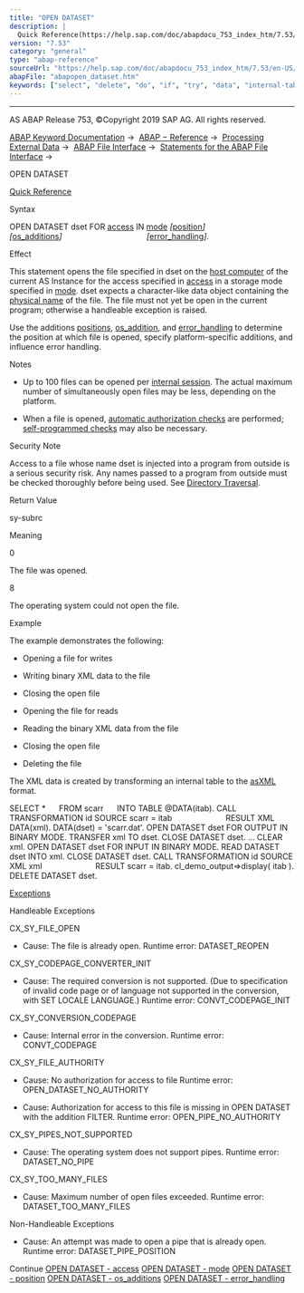 ```yaml
---
title: "OPEN DATASET"
description: |
  Quick Reference(https://help.sap.com/doc/abapdocu_753_index_htm/7.53/en-US/abapopen_dataset_shortref.htm) Syntax OPEN DATASET dset FOR access(https://help.sap.com/doc/abapdocu_753_index_htm/7.53/en-US/abapopen_dataset_access.htm) IN mode(https://help.sap.com/doc/abapdocu_753_index_htm/7.53/en-
version: "7.53"
category: "general"
type: "abap-reference"
sourceUrl: "https://help.sap.com/doc/abapdocu_753_index_htm/7.53/en-US/abapopen_dataset.htm"
abapFile: "abapopen_dataset.htm"
keywords: ["select", "delete", "do", "if", "try", "data", "internal-table", "abapopen", "dataset"]
---
```


* * *

AS ABAP Release 753, ©Copyright 2019 SAP AG. All rights reserved.

[ABAP Keyword Documentation](https://help.sap.com/doc/abapdocu_753_index_htm/7.53/en-US/abenabap.htm) →  [ABAP − Reference](https://help.sap.com/doc/abapdocu_753_index_htm/7.53/en-US/abenabap_reference.htm) →  [Processing External Data](https://help.sap.com/doc/abapdocu_753_index_htm/7.53/en-US/abenabap_language_external_data.htm) →  [ABAP File Interface](https://help.sap.com/doc/abapdocu_753_index_htm/7.53/en-US/abenabap_language_files.htm) →  [Statements for the ABAP File Interface](https://help.sap.com/doc/abapdocu_753_index_htm/7.53/en-US/abenfile_interface_statements.htm) → 

OPEN DATASET

[Quick Reference](https://help.sap.com/doc/abapdocu_753_index_htm/7.53/en-US/abapopen_dataset_shortref.htm)

Syntax

OPEN DATASET dset FOR [access](https://help.sap.com/doc/abapdocu_753_index_htm/7.53/en-US/abapopen_dataset_access.htm) IN [mode](https://help.sap.com/doc/abapdocu_753_index_htm/7.53/en-US/abapopen_dataset_mode.htm) *\[*[position](https://help.sap.com/doc/abapdocu_753_index_htm/7.53/en-US/abapopen_dataset_position.htm)*\]*
                                     *\[*[os\_additions](https://help.sap.com/doc/abapdocu_753_index_htm/7.53/en-US/abapopen_dataset_os_addition.htm)*\]*
                                     *\[*[error\_handling](https://help.sap.com/doc/abapdocu_753_index_htm/7.53/en-US/abapopen_dataset_error_handling.htm)*\]*.

Effect

This statement opens the file specified in dset on the [host computer](https://help.sap.com/doc/abapdocu_753_index_htm/7.53/en-US/abenhost_computer_glosry.htm "Glossary Entry") of the current AS Instance for the access specified in [access](https://help.sap.com/doc/abapdocu_753_index_htm/7.53/en-US/abapopen_dataset_access.htm) in a storage mode specified in [mode](https://help.sap.com/doc/abapdocu_753_index_htm/7.53/en-US/abapopen_dataset_mode.htm). dset expects a character-like data object containing the [physical name](https://help.sap.com/doc/abapdocu_753_index_htm/7.53/en-US/abenphysical_filename_glosry.htm "Glossary Entry") of the file. The file must not yet be open in the current program; otherwise a handleable exception is raised.

Use the additions [positions](https://help.sap.com/doc/abapdocu_753_index_htm/7.53/en-US/abapopen_dataset_position.htm), [os\_addition](https://help.sap.com/doc/abapdocu_753_index_htm/7.53/en-US/abapopen_dataset_os_addition.htm), and [error\_handling](https://help.sap.com/doc/abapdocu_753_index_htm/7.53/en-US/abapopen_dataset_error_handling.htm) to determine the position at which file is opened, specify platform-specific additions, and influence error handling.

Notes

-   Up to 100 files can be opened per [internal session](https://help.sap.com/doc/abapdocu_753_index_htm/7.53/en-US/abeninternal_session_glosry.htm "Glossary Entry"). The actual maximum number of simultaneously open files may be less, depending on the platform.
    
-   When a file is opened, [automatic authorization checks](https://help.sap.com/doc/abapdocu_753_index_htm/7.53/en-US/abenfile_interface_authority.htm) are performed; [self-programmed checks](https://help.sap.com/doc/abapdocu_753_index_htm/7.53/en-US/abendataset_auth_self.htm) may also be necessary.
    

Security Note

Access to a file whose name dset is injected into a program from outside is a serious security risk. Any names passed to a program from outside must be checked thoroughly before being used. See [Directory Traversal](https://help.sap.com/doc/abapdocu_753_index_htm/7.53/en-US/abendyn_file_scrty.htm).

Return Value

sy-subrc

Meaning

0

The file was opened.

8

The operating system could not open the file.

Example

The example demonstrates the following:

-   Opening a file for writes

-   Writing binary XML data to the file

-   Closing the open file

-   Opening the file for reads

-   Reading the binary XML data from the file

-   Closing the open file

-   Deleting the file

The XML data is created by transforming an internal table to the [asXML](https://help.sap.com/doc/abapdocu_753_index_htm/7.53/en-US/abenasxml_glosry.htm "Glossary Entry") format.

SELECT \*
     FROM scarr
     INTO TABLE @DATA(itab).
CALL TRANSFORMATION id SOURCE scarr = itab
                       RESULT XML DATA(xml).
DATA(dset) = 'scarr.dat'.
OPEN DATASET dset FOR OUTPUT IN BINARY MODE.
TRANSFER xml TO dset.
CLOSE DATASET dset.
...
CLEAR xml.
OPEN DATASET dset FOR INPUT IN BINARY MODE.
READ DATASET dset INTO xml.
CLOSE DATASET dset.
CALL TRANSFORMATION id SOURCE XML xml
                       RESULT scarr = itab.
cl\_demo\_output=>display( itab ).
DELETE DATASET dset.

[Exceptions](https://help.sap.com/doc/abapdocu_753_index_htm/7.53/en-US/abenabap_language_exceptions.htm)

Handleable Exceptions

CX\_SY\_FILE\_OPEN

-   Cause: The file is already open.
    Runtime error: DATASET\_REOPEN
    

CX\_SY\_CODEPAGE\_CONVERTER\_INIT

-   Cause: The required conversion is not supported. (Due to specification of invalid code page or of language not supported in the conversion, with SET LOCALE LANGUAGE.)
    Runtime error: CONVT\_CODEPAGE\_INIT
    

CX\_SY\_CONVERSION\_CODEPAGE

-   Cause: Internal error in the conversion.
    Runtime error: CONVT\_CODEPAGE
    

CX\_SY\_FILE\_AUTHORITY

-   Cause: No authorization for access to file
    Runtime error: OPEN\_DATASET\_NO\_AUTHORITY
    
-   Cause: Authorization for access to this file is missing in OPEN DATASET with the addition FILTER.
    Runtime error: OPEN\_PIPE\_NO\_AUTHORITY
    

CX\_SY\_PIPES\_NOT\_SUPPORTED

-   Cause: The operating system does not support pipes.
    Runtime error: DATASET\_NO\_PIPE
    

CX\_SY\_TOO\_MANY\_FILES

-   Cause: Maximum number of open files exceeded.
    Runtime error: DATASET\_TOO\_MANY\_FILES
    

Non-Handleable Exceptions

-   Cause: An attempt was made to open a pipe that is already open.
    Runtime error: DATASET\_PIPE\_POSITION
    

Continue
[OPEN DATASET - access](https://help.sap.com/doc/abapdocu_753_index_htm/7.53/en-US/abapopen_dataset_access.htm)
[OPEN DATASET - mode](https://help.sap.com/doc/abapdocu_753_index_htm/7.53/en-US/abapopen_dataset_mode.htm)
[OPEN DATASET - position](https://help.sap.com/doc/abapdocu_753_index_htm/7.53/en-US/abapopen_dataset_position.htm)
[OPEN DATASET - os\_additions](https://help.sap.com/doc/abapdocu_753_index_htm/7.53/en-US/abapopen_dataset_os_addition.htm)
[OPEN DATASET - error\_handling](https://help.sap.com/doc/abapdocu_753_index_htm/7.53/en-US/abapopen_dataset_error_handling.htm)